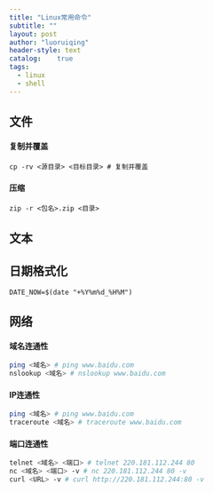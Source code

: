 ```yaml
---
title: "Linux常用命令"
subtitle: ""
layout: post
author: "luoruiqing"
header-style: text
catalog:    true
tags:
  - linux
  - shell
---
```



## 文件

#### 复制并覆盖
```shell
cp -rv <源目录> <目标目录> # 复制并覆盖
```


#### 压缩
```
zip -r <包名>.zip <目录>
```

## 文本

## 日期格式化
```
DATE_NOW=$(date "+%Y%m%d_%H%M")
```

## 网络

#### 域名连通性

```sh
ping <域名> # ping www.baidu.com
nslookup <域名> # nslookup www.baidu.com
```

#### IP连通性

```sh
ping <域名> # ping www.baidu.com
traceroute <域名> # traceroute www.baidu.com
```

#### 端口连通性

```sh
telnet <域名> <端口> # telnet 220.181.112.244 80
nc <域名> <端口> -v # nc 220.181.112.244 80 -v
curl <URL> -v # curl http://220.181.112.244:80 -v
```